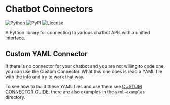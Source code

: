 # Chatbot Connectors

![Python](https://img.shields.io/badge/python-3.9+-blue.svg)
![PyPI](https://img.shields.io/pypi/v/chatbot-connectors)
![License](https://img.shields.io/badge/license-MIT-green.svg)

A Python library for connecting to various chatbot APIs with a unified interface.

## Custom YAML Connector

If there is no connector for your chatbot and you are not willing to code one,
you can use the Custom Connector.
What this one does is read a YAML file with the info and try to work that way.

To see how to build these YAML files and use them see
[CUSTOM CONNECTOR GUIDE](docs/CUSTOM_CONNECTOR_GUIDE.md),
there are also examples in the `yaml-examples` directory.
